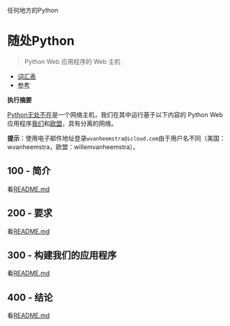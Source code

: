 任何地方的Python

# 随处Python

> Python Web 应用程序的 Web 主机

-   [词汇表](./GLOSSARY.md)
-   [参考](./REFERENCES.md)

**执行摘要**

[Python无处不在](https://www.pythonanywhere.com)是一个网络主机，我们在其中运行基于以下内容的 Python Web 应用程序[我们](https://www.pythonanywhere.com/user/wvanheemstra/account/)和[欧盟](https://eu.pythonanywhere.com/user/willemvanheemstra/account/)，具有分离的网络。

**提示**：使用电子邮件地址登录`wvanheemstra@icloud.com`由于用户名不同（美国：wvanheemstra，欧盟：willemvanheemstra）。

## 100 - 简介

看[README.md](./100/README.md)

## 200 - 要求

看[README.md](./200/README.md)

## 300 - 构建我们的应用程序

看[README.md](./300/README.md)

## 400 - 结论

看[README.md](./400/README.md)
